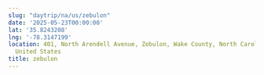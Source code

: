```yaml
---
slug: "daytrip/na/us/zebulon"
date: '2025-05-23T00:00:00'
lat: '35.8243208'
lng: '-78.3147199'
location: 401, North Arendell Avenue, Zebulon, Wake County, North Carolina, 27597,
  United States
title: zebulon
---
```



